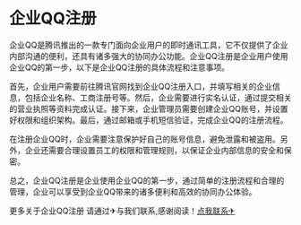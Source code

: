 # 企业QQ注册

企业QQ是腾讯推出的一款专门面向企业用户的即时通讯工具，它不仅提供了企业内部沟通的便利，还具有诸多强大的协同办公功能。企业QQ注册是企业用户使用企业QQ的第一步，以下是企业QQ注册的具体流程和注意事项。

首先，企业用户需要前往腾讯官网找到企业QQ注册入口，并填写相关的企业信息，包括企业名称、工商注册号等。然后，企业需要进行实名认证，通过提交相关的营业执照等资料完成认证。接下来，企业管理员需要创建企业QQ账号，并设置好权限和组织架构。最后，通过邮箱或手机短信验证，完成企业QQ的注册流程。

在注册企业QQ时，企业需要注意保护好自己的账号信息，避免泄露和被盗用。另外，企业还需要合理设置员工的权限和管理规则，以保证企业内部信息的安全和保密。

总之，企业QQ注册是企业使用企业QQ的第一步，通过简单的注册流程和合理的管理，企业可以享受到企业QQ带来的诸多便利和高效的协同办公体验。

更多关于企业QQ注册 请通过✈与我们联系,感谢阅读！[点我联系✈](https://cdn.G208.com)